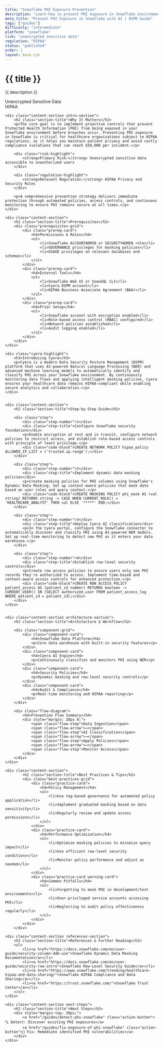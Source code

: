 ```yaml
---
title: "Snowflake PHI Exposure Prevention"
description: "Learn how to prevent PHI exposure in Snowflake environments. Follow step-by-step guidance for HIPAA compliance and data protection."
meta_title: "Prevent PHI Exposure in Snowflake with AI | DSPM Guide"
tags: ["guides"]
difficulty: "intermediate"
platform: "snowflake"
risk: "unencrypted sensitive data"
regulation: "HIPAA"
status: "published"
order: 1
layout: base.njk
---
```


<div class="container">
    <div class="header">
        <h1>{{ title }}</h1>
        <p>{{ description }}</p>
        <div class="badge">Unencrypted Sensitive Data</div>
        <div class="badge regulation">HIPAA</div>
    </div>

    <div class="content-section intro-section">
        <h2 class="section-title">Why It Matters</h2>
        <p>The core goal is to implement proactive controls that prevent Protected Health Information (PHI) from being exposed in your Snowflake environment before breaches occur. Preventing PHI exposure in Snowflake is critical for healthcare organizations subject to HIPAA regulations, as it helps you maintain patient privacy and avoid costly compliance violations that can reach $50,000 per incident.</p>
        
        <div class="risk-highlight">
            <strong>Primary Risk:</strong> Unencrypted sensitive data accessible to unauthorized users
        </div>
        
        <div class="regulation-highlight">
            <strong>Relevant Regulation:</strong> HIPAA Privacy and Security Rules
        </div>
        
        <p>A comprehensive prevention strategy delivers immediate protection through automated policies, access controls, and continuous monitoring to ensure PHI remains secure at all times.</p>
    </div>

    <div class="content-section">
        <h2 class="section-title">Prerequisites</h2>
        <div class="prerequisites-grid">
            <div class="prereq-card">
                <h4>Permissions & Roles</h4>
                <ul>
                    <li>Snowflake ACCOUNTADMIN or SECURITYADMIN role</li>
                    <li>GOVERNANCE privileges for masking policies</li>
                    <li>USAGE privileges on relevant databases and schemas</li>
                </ul>
            </div>
            <div class="prereq-card">
                <h4>External Tools</h4>
                <ul>
                    <li>Snowflake Web UI or SnowSQL CLI</li>
                    <li>Cyera DSPM account</li>
                    <li>HIPAA Business Associate Agreement (BAA)</li>
                </ul>
            </div>
            <div class="prereq-card">
                <h4>Prior Setup</h4>
                <ul>
                    <li>Snowflake account with encryption enabled</li>
                    <li>Role-based access control (RBAC) configured</li>
                    <li>Network policies established</li>
                    <li>Audit logging enabled</li>
                </ul>
            </div>
        </div>
    </div>
	
    <div class="cyera-highlight">
        <h3>Introducing Cyera</h3>
        <p>Cyera is a modern Data Security Posture Management (DSPM) platform that uses AI-powered Natural Language Processing (NER) and advanced machine learning models to automatically identify and classify PHI across your Snowflake environment. By continuously monitoring data flows and applying intelligent masking policies, Cyera ensures your healthcare data remains HIPAA-compliant while enabling secure analytics and collaboration.</p>
    </div>
	

    <div class="content-section">
        <h2 class="section-title">Step-by-Step Guide</h2>
        
        <div class="step">
            <div class="step-number">1</div>
            <div class="step-title">Configure Snowflake security foundations</div>
            <p>Enable encryption at rest and in transit, configure network policies to restrict access, and establish role-based access controls with principle of least privilege.</p>
            <div class="code-block">CREATE NETWORK POLICY hipaa_policy ALLOWED_IP_LIST = ('trusted.ip.range');</div>
        </div>

        <div class="step">
            <div class="step-number">2</div>
            <div class="step-title">Implement dynamic data masking policies</div>
            <p>Create masking policies for PHI columns using Snowflake's Dynamic Data Masking. Set up context-aware policies that mask data based on user roles and query context.</p>
            <div class="code-block">CREATE MASKING POLICY phi_mask AS (val string) RETURNS string -> CASE WHEN CURRENT_ROLE() = 'HEALTHCARE_ANALYST' THEN val ELSE '*****' END;</div>
        </div>

        <div class="step">
            <div class="step-number">3</div>
            <div class="step-title">Deploy Cyera AI classification</div>
            <p>In the Cyera portal, configure the Snowflake connector to automatically discover and classify PHI using AI-powered NER models. Set up real-time monitoring to detect new PHI as it enters your data warehouse.</p>
        </div>

        <div class="step">
            <div class="step-number">4</div>
            <div class="step-title">Establish row-level security controls</div>
            <p>Create row access policies to ensure users only see PHI records they're authorized to access. Implement time-based and context-aware access controls for enhanced protection.</p>
            <div class="code-block">CREATE ROW ACCESS POLICY patient_access AS (patient_id number) RETURNS boolean -> CURRENT_USER() IN (SELECT authorized_user FROM patient_access_log WHERE patient_id = patient_id);</div>
        </div>
    </div>


    <div class="content-section architecture-section">
        <h2 class="section-title">Architecture & Workflow</h2>
        
        <div class="component-grid">
            <div class="component-card">
                <h4>Snowflake Data Platform</h4>
                <p>Core data warehouse with built-in security features</p>
            </div>
            <div class="component-card">
                <h4>Cyera AI Engine</h4>
                <p>Continuously classifies and monitors PHI using NER</p>
            </div>
            <div class="component-card">
                <h4>Security Policies</h4>
                <p>Dynamic masking and row-level security controls</p>
            </div>
            <div class="component-card">
                <h4>Audit & Compliance</h4>
                <p>Real-time monitoring and HIPAA reporting</p>
            </div>
        </div>

        <div class="flow-diagram">
            <h4>Prevention Flow Summary</h4>
            <div style="margin: 20px 0;">
                <span class="flow-step">Data Ingestion</span>
                <span class="flow-arrow">→</span>
                <span class="flow-step">AI Classification</span>
                <span class="flow-arrow">→</span>
                <span class="flow-step">Apply Policies</span>
                <span class="flow-arrow">→</span>
                <span class="flow-step">Monitor Access</span>
            </div>
        </div>
    </div>

	<div class="content-section">
	        <h2 class="section-title">Best Practices & Tips</h2>
	        <div class="best-practices-grid">
	            <div class="practice-card">
	                <h4>Policy Management</h4>
	                <ul>
	                    <li>Use tag-based governance for automated policy application</li>
	                    <li>Implement graduated masking based on data sensitivity</li>
	                    <li>Regularly review and update access permissions</li>
	                </ul>
	            </div>
	            <div class="practice-card">
	                <h4>Performance Optimization</h4>
	                <ul>
	                    <li>Optimize masking policies to minimize query impact</li>
	                    <li>Use efficient row-level security conditions</li>
	                    <li>Monitor policy performance and adjust as needed</li>
	                </ul>
	            </div>
	            <div class="practice-card warning-card">
	                <h4>Common Pitfalls</h4>
	                <ul>
	                    <li>Forgetting to mask PHI in development/test environments</li>
	                    <li>Over-privileged service accounts accessing PHI</li>
	                    <li>Neglecting to audit policy effectiveness regularly</li>
	                </ul>
	            </div>
	        </div>
	    </div>

    <div class="content-section references-section">
        <h2 class="section-title">References & Further Reading</h2>
        <ul>
            <li><a href="https://docs.snowflake.com/en/user-guide/security-column-ddm-use">Snowflake Dynamic Data Masking Documentation</a></li>
            <li><a href="https://docs.snowflake.com/en/user-guide/security-row-intro">Snowflake Row-Level Security Guide</a></li>
            <li><a href="https://www.snowflake.com/trending/healthcare-hipaa-and-data-sharing/">Snowflake HIPAA Compliance and Data Sharing</a></li>
            <li><a href="https://trust.snowflake.com/">Snowflake Trust Center</a></li>
        </ul>
    </div>

    <div class="content-section next-steps">
        <h2 class="section-title">Next Steps</h2>
        <div style="margin-top: 20px;">
            <a href="/guides/detect-phi-snowflake" class="action-button">🔍 Detect: Discover existing PHI exposures</a>
            <a href="/guides/fix-exposure-of-phi-snowflake" class="action-button">🔧 Fix: Remediate identified PHI vulnerabilities</a>
        </div>
    </div>
</div>